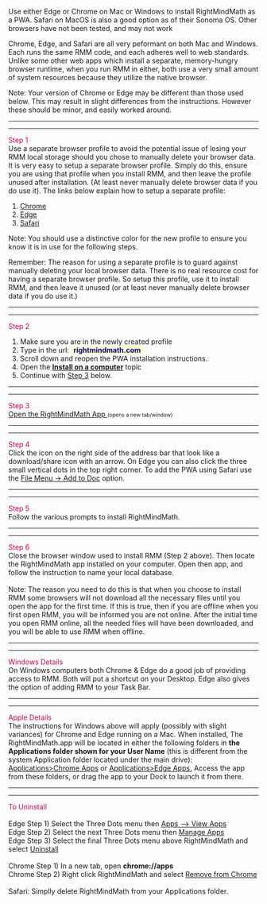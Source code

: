 <p>Use either Edge or Chrome on Mac or Windows to install RightMindMath as a PWA. Safari on MacOS is also a good option as of their Sonoma OS. Other browsers have not been tested, and may not work</p>

<p>Chrome, Edge, and Safari are all very peformant on both Mac and Windows. Each runs the same RMM code, and each adheres well to web standards. Unlike some other web apps which install a separate, memory-hungry browser runtime, when you run RMM in either, both use a very small amount of system resources because they utilize the native browser.</p>

<p>Note: Your version of Chrome or Edge may be different than those used below. This may result in slight differences from the instructions. However these should be minor, and easily worked around.</p>

<hr><hr>
<p><span style="background:#fff;color:#cc0052;">Step 1</span><br>Use a separate browser profile to avoid the potential issue of losing your RMM local storage should you chose to manually delete your browser data. It is very easy to setup a separate browser profile. Simply do this, ensure you are using that profile when you install RMM, and then leave the profile unused after installation. (At least never manually delete browser data if you do use it). The links below explain how to setup a separate profile:
</p>
<ol>
<li><a target="_blank" href="https://support.google.com/chrome/answer/2364824?hl=en&co=GENIE.Platform%3DDesktop">Chrome</a></li>
<li><a target="_blank" href="https://support.microsoft.com/en-us/topic/sign-in-and-create-multiple-profiles-in-microsoft-edge-df94e622-2061-49ae-ad1d-6f0e43ce6435">Edge</a></li>
<li><a target="_blank" href="https://support.apple.com/en-us/105100">Safari</a></li>
</ol>
<p>Note: You should use a distinctive color for the new profile to ensure you know it is in use for the following steps.
</p>
<p>Remember: The reason for using a separate profile is to guard against manually deleting your local browser data. There is no real resource cost for having a separate browser profile. So setup this profile, use it to install RMM, and then leave it unused (or at least never manually delete browser data if you do use it.)</p>

<hr><hr>

<p><span style="background:#fff;color:#cc0052;">Step 2</span>
<ol>
<li>Make sure you are in the newly created profile</li>
<li>Type in the url: <span style="background:#ffffcc;color:darkblue;font-weight:bold;padding-left:5px;padding-right:5px;">rightmindmath.com</span></li>
<li>Scroll down and reopen the PWA installation instructions.</li>
<li>Open the <b><u>Install on a computer</u></b> topic</li>
<li>Continue with <u>Step 3</u> below.</li>
</ol>

<hr><hr>

<p><span style="background:#fff;color:#cc0052;">Step 3</span><br>
 <a target="_blank" href="https://rightmindmath.com/app/rightmindmath_en_us.html">Open the RightMindMath App </a> <span style="font-size:75%;">(opens a new tab/window)</span>
</p>

<hr><hr>

<p><span style="background:#fff;color:#cc0052;">Step 4</span><br>Click the icon on the right side of the address bar that look like a download/share icon with an arrow. On Edge you can also click the three small vertical dots in the top right corner. To add the PWA using Safari use the <u>File Menu -> Add to Doc</u> option.</p>

<hr><hr>

<p><span style="background:#fff;color:#cc0052;">Step 5</span><br>Follow the various prompts to install RightMindMath.</p>
<hr><hr>

<p><span style="background:#fff;color:#cc0052;">Step 6</span><br>Close the browser window used to install RMM (Step 2 above). Then locate the RightMindMath app installed on your computer. Open then app, and follow the instruction to name your local database.<br><br>Note: The reason you need to do this is that when you choose to install RMM some browsers will not download all the necessary files until you open the app for the first time. If this is true, then if you are offline when you first open RMM, you will be informed you are not online. After the initial time you open RMM online, all the needed files will have been downloaded, and you will be able to use RMM when offline.</p>

<hr><hr>

<p><span style="background:#fff;color:#cc0052;">Windows Details</span><br>On Windows computers both Chrome &amp; Edge do a good job of providing access to RMM. Both will put a shortcut on your Desktop. Edge also gives the option of adding RMM to your Task Bar.</p>

<hr><hr>

<p><span style="background:#fff;color:#cc0052;">Apple Details</span><br>The instructions for Windows above will apply (possibly with slight variances) for Chrome and Edge running on a Mac. When installed, The RightMindMath.app will be located in either the following folders in <b>the Applications folder shown for your User Name</b> (this is different from the system Application folder located under the main drive): <u>Applications>Chrome Apps</u> or <u>Applications>Edge Apps.</u> Access the app from these folders, or drag the app to your Dock to launch it from there.</p>

<hr><hr>

<p><span style="background:#fff;color:#cc0052;">To Uninstall</span><br><br>Edge Step 1) Select the Three Dots menu then <u>Apps --> View Apps</u><br>Edge Step 2) Select the next Three Dots menu then <u>Manage Apps</u><br>Edge Step 3) Select the final Three Dots menu above RightMindMath and select <u>Uninstall</u><br><br>Chrome Step 1) In a new tab, open <b>chrome://apps</b><br>Chrome Step 2) Right click RightMindMath and select <u>Remove from Chrome</u><br><br>Safari: Simplly delete RightMindMath from your Applications folder.</u></p>
